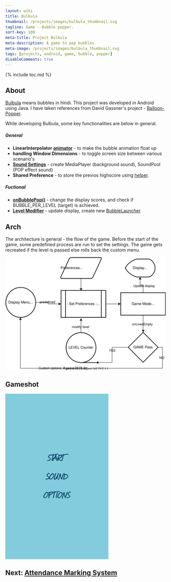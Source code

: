 ```yaml
---
layout: wiki
title: Bulbula
thumbnail: /projects/images/bulbula_thumbnail.svg
tagline: Game - Bubble popper.
sort-key: 100
meta-title: Project Bulbula
meta-description: A game to pop bubbles
meta-image: /projects/images/bulbula_thumbnail.svg
tags: [projects, android, game, bubble, popper]
disableComments: true
---
```


{% include toc.md %}

## About
[Bulbula](https://github.com/suhaas-livcd/Bulbula) means bubbles in hindi. This project was developed in Android using Java. I have taken references from David Gassner's project - [Balloon-Popper](https://github.com/davidgassner/Balloon-Popper).

While developing Bulbula, some key functionalities are below in general.

##### General
- **LinearInterpolator [animator](https://github.com/suhaas-livcd/Bulbula/blob/c952808e7712cca59b0f0314cdd58129df69462b/app/src/main/java/com/example/idlikadai/bulbula/Bubble.java#L52)** - to make the bubble animation float up
- **handling Window Dimensions** - to toggle screen size between various scenario's
- **[Sound Settings](https://github.com/suhaas-livcd/Bulbula/blob/c952808e7712cca59b0f0314cdd58129df69462b/app/src/main/java/com/example/idlikadai/bulbula/utils/SoundHelper.java)** - create MediaPlayer (background sound), SoundPool (POP effect sound)
- **Shared Preference** - to store the previos highscore using [helper](https://github.com/suhaas-livcd/Bulbula/blob/c952808e7712cca59b0f0314cdd58129df69462b/app/src/main/java/com/example/idlikadai/bulbula/utils/HighScoreHelper.java).

##### Fuctional
- **[onBubblePop()](https://github.com/suhaas-livcd/Bulbula/blob/c952808e7712cca59b0f0314cdd58129df69462b/app/src/main/java/com/example/idlikadai/bulbula/StartActivity.java#L215)** - change the display scores, and check if BUBBLE_PER_LEVEL (target) is achieved.
- **[Level Modifier](https://github.com/suhaas-livcd/Bulbula/blob/c952808e7712cca59b0f0314cdd58129df69462b/app/src/main/java/com/example/idlikadai/bulbula/StartActivity.java#L161)** - update display, create new [BubbleLauncher](https://github.com/suhaas-livcd/Bulbula/blob/c952808e7712cca59b0f0314cdd58129df69462b/app/src/main/java/com/example/idlikadai/bulbula/StartActivity.java#L339)

## Arch
The architecture is general - the flow of the game. Before the start of the game, some predefined process are run to set the settings. The game gets recreated if the level is passed else rolls back the custom menu.

<img src="/projects/images/bulbula_arch.svg" align="center" title="MainScreen">

## Gameshot
<img src="/projects/images/bulbula_game.gif" align="center" title="MainScreen" width="324" height="518">

## Next: [Attendance Marking System](/projects/attendance-marking-system)
